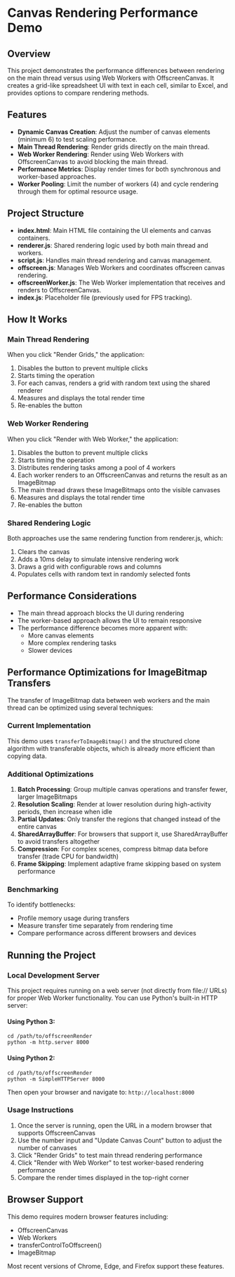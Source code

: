 # Canvas Rendering Performance Demo

## Overview
This project demonstrates the performance differences between rendering on the main thread versus using Web Workers with OffscreenCanvas. It creates a grid-like spreadsheet UI with text in each cell, similar to Excel, and provides options to compare rendering methods.

## Features

- **Dynamic Canvas Creation**: Adjust the number of canvas elements (minimum 6) to test scaling performance.
- **Main Thread Rendering**: Render grids directly on the main thread.
- **Web Worker Rendering**: Render using Web Workers with OffscreenCanvas to avoid blocking the main thread.
- **Performance Metrics**: Display render times for both synchronous and worker-based approaches.
- **Worker Pooling**: Limit the number of workers (4) and cycle rendering through them for optimal resource usage.

## Project Structure

- **index.html**: Main HTML file containing the UI elements and canvas containers.
- **renderer.js**: Shared rendering logic used by both main thread and workers.
- **script.js**: Handles main thread rendering and canvas management.
- **offscreen.js**: Manages Web Workers and coordinates offscreen canvas rendering.
- **offscreenWorker.js**: The Web Worker implementation that receives and renders to OffscreenCanvas.
- **index.js**: Placeholder file (previously used for FPS tracking).

## How It Works

### Main Thread Rendering
When you click "Render Grids," the application:
1. Disables the button to prevent multiple clicks
2. Starts timing the operation
3. For each canvas, renders a grid with random text using the shared renderer
4. Measures and displays the total render time
5. Re-enables the button

### Web Worker Rendering
When you click "Render with Web Worker," the application:
1. Disables the button to prevent multiple clicks
2. Starts timing the operation
3. Distributes rendering tasks among a pool of 4 workers
4. Each worker renders to an OffscreenCanvas and returns the result as an ImageBitmap
5. The main thread draws these ImageBitmaps onto the visible canvases
6. Measures and displays the total render time
7. Re-enables the button

### Shared Rendering Logic
Both approaches use the same rendering function from renderer.js, which:
1. Clears the canvas
2. Adds a 10ms delay to simulate intensive rendering work
3. Draws a grid with configurable rows and columns
4. Populates cells with random text in randomly selected fonts

## Performance Considerations

- The main thread approach blocks the UI during rendering
- The worker-based approach allows the UI to remain responsive
- The performance difference becomes more apparent with:
  - More canvas elements
  - More complex rendering tasks
  - Slower devices

## Performance Optimizations for ImageBitmap Transfers

The transfer of ImageBitmap data between web workers and the main thread can be optimized using several techniques:

### Current Implementation
This demo uses `transferToImageBitmap()` and the structured clone algorithm with transferable objects, which is already more efficient than copying data.

### Additional Optimizations
1. **Batch Processing**: Group multiple canvas operations and transfer fewer, larger ImageBitmaps
2. **Resolution Scaling**: Render at lower resolution during high-activity periods, then increase when idle
3. **Partial Updates**: Only transfer the regions that changed instead of the entire canvas
4. **SharedArrayBuffer**: For browsers that support it, use SharedArrayBuffer to avoid transfers altogether
5. **Compression**: For complex scenes, compress bitmap data before transfer (trade CPU for bandwidth)
6. **Frame Skipping**: Implement adaptive frame skipping based on system performance

### Benchmarking
To identify bottlenecks:
- Profile memory usage during transfers
- Measure transfer time separately from rendering time
- Compare performance across different browsers and devices

## Running the Project

### Local Development Server

This project requires running on a web server (not directly from file:// URLs) for proper Web Worker functionality. You can use Python's built-in HTTP server:

#### Using Python 3:
```
cd /path/to/offscreenRender
python -m http.server 8000
```

#### Using Python 2:
```
cd /path/to/offscreenRender
python -m SimpleHTTPServer 8000
```

Then open your browser and navigate to: `http://localhost:8000`

### Usage Instructions
1. Once the server is running, open the URL in a modern browser that supports OffscreenCanvas
2. Use the number input and "Update Canvas Count" button to adjust the number of canvases
3. Click "Render Grids" to test main thread rendering performance
4. Click "Render with Web Worker" to test worker-based rendering performance
5. Compare the render times displayed in the top-right corner

## Browser Support

This demo requires modern browser features including:
- OffscreenCanvas
- Web Workers
- transferControlToOffscreen()
- ImageBitmap

Most recent versions of Chrome, Edge, and Firefox support these features.
